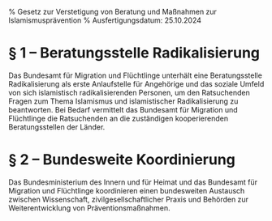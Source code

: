 % Gesetz zur Verstetigung von Beratung und Maßnahmen zur Islamismusprävention
% Ausfertigungsdatum: 25.10.2024
 
# § 1 – Beratungsstelle Radikalisierung

Das Bundesamt für Migration und Flüchtlinge unterhält eine Beratungsstelle Radikalisierung als erste Anlaufstelle für Angehörige und das soziale Umfeld von sich islamistisch radikalisierenden Personen, um den Ratsuchenden Fragen zum Thema Islamismus und islamistischer Radikalisierung zu beantworten. Bei Bedarf vermittelt das Bundesamt für Migration und Flüchtlinge die Ratsuchenden an die zuständigen kooperierenden Beratungsstellen der Länder.

# § 2 – Bundesweite Koordinierung

Das Bundesministerium des Innern und für Heimat und das Bundesamt für Migration und Flüchtlinge koordinieren einen bundesweiten Austausch zwischen Wissenschaft, zivilgesellschaftlicher Praxis und Behörden zur Weiterentwicklung von Präventionsmaßnahmen.
